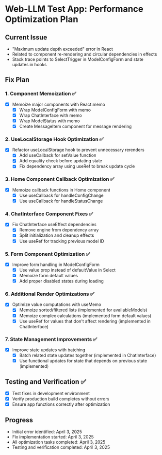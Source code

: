 # Web-LLM Test App: Performance Optimization Plan

## Current Issue
- "Maximum update depth exceeded" error in React
- Related to component re-rendering and circular dependencies in effects
- Stack trace points to SelectTrigger in ModelConfigForm and state updates in hooks

## Fix Plan

### 1. Component Memoization ✅
- [x] Memoize major components with React.memo
  - [x] Wrap ModelConfigForm with memo
  - [x] Wrap ChatInterface with memo 
  - [x] Wrap ModelStatus with memo
  - [x] Create MessageItem component for message rendering

### 2. UseLocalStorage Hook Optimization ✅
- [x] Refactor useLocalStorage hook to prevent unnecessary rerenders
  - [x] Add useCallback for setValue function
  - [x] Add equality check before updating state
  - [x] Fix dependency array using useRef to break update cycle

### 3. Home Component Callback Optimization ✅
- [x] Memoize callback functions in Home component
  - [x] Use useCallback for handleConfigChange
  - [x] Use useCallback for handleStatusChange

### 4. ChatInterface Component Fixes ✅
- [x] Fix ChatInterface useEffect dependencies
  - [x] Remove engine from dependency array
  - [x] Split initialization and cleanup effects
  - [x] Use useRef for tracking previous model ID

### 5. Form Component Optimization ✅
- [x] Improve form handling in ModelConfigForm
  - [x] Use value prop instead of defaultValue in Select
  - [x] Memoize form default values
  - [x] Add proper disabled states during loading

### 6. Additional Render Optimizations ✅
- [x] Optimize value computations with useMemo
  - [x] Memoize sorted/filtered lists (implemented for availableModels)
  - [x] Memoize complex calculations (implemented form default values)
  - [x] Use useRef for values that don't affect rendering (implemented in ChatInterface)

### 7. State Management Improvements ✅
- [x] Improve state updates with batching
  - [x] Batch related state updates together (implemented in ChatInterface)
  - [x] Use functional updates for state that depends on previous state (implemented)

## Testing and Verification ✅
- [x] Test fixes in development environment
- [x] Verify production build completes without errors
- [x] Ensure app functions correctly after optimization

## Progress
- Initial error identified: April 3, 2025
- Fix implementation started: April 3, 2025
- All optimization tasks completed: April 3, 2025
- Testing and verification completed: April 3, 2025